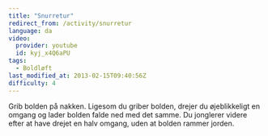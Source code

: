 ```yaml
---
title: "Snurretur"
redirect_from: /activity/snurretur
language: da
video:
  provider: youtube
  id: kyj_x4Q6aPU
tags:
  - Boldløft
last_modified_at: 2013-02-15T09:40:56Z
difficulty: 4
---
```


Grib bolden på nakken. Ligesom du griber bolden, drejer du øjeblikkeligt
en omgang og lader bolden falde ned med det samme. Du jonglerer videre
efter at have drejet en halv omgang, uden at bolden rammer jorden.
